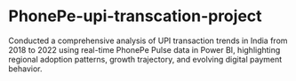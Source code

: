 # PhonePe-upi-transcation-project
Conducted a comprehensive analysis of UPI transaction trends in India from 2018 to 2022 using real-time PhonePe Pulse data in Power BI, highlighting regional adoption patterns, growth trajectory, and evolving digital payment behavior.
